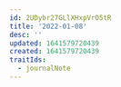 ```yaml
---
id: 2UDybr27GLlXHxpVrO5tR
title: '2022-01-08'
desc: ''
updated: 1641579720439
created: 1641579720439
traitIds:
  - journalNote
---
```


